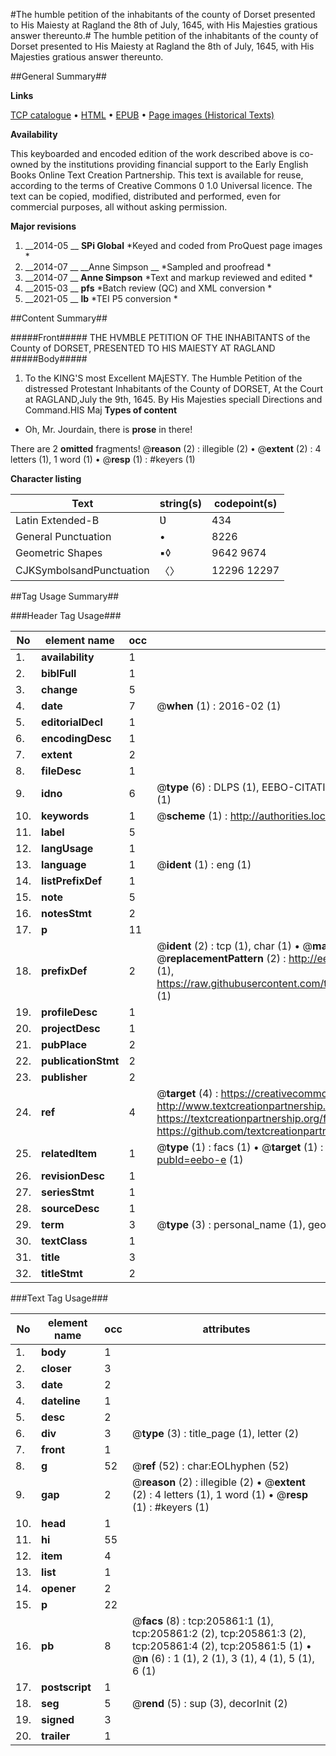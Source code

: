 #The humble petition of the inhabitants of the county of Dorset presented to His Maiesty at Ragland the 8th of July, 1645, with His Majesties gratious answer thereunto.#
The humble petition of the inhabitants of the county of Dorset presented to His Maiesty at Ragland the 8th of July, 1645, with His Majesties gratious answer thereunto.

##General Summary##

**Links**

[TCP catalogue](http://www.ota.ox.ac.uk/tcp/)  • 
[HTML](http://tei.it.ox.ac.uk/tcp/Texts-HTML/free/B24/B24469.html)  • 
[EPUB](http://tei.it.ox.ac.uk/tcp/Texts-EPUB/free/B24/B24469.epub) • 
[Page images (Historical Texts)](https://historicaltexts.jisc.ac.uk/eebo-31355307e)

**Availability**

This keyboarded and encoded edition of the work described above is co-owned by the
    institutions providing financial support to the Early English Books Online Text Creation
    Partnership. This text is available for reuse, according to the terms of  Creative Commons 0 1.0 Universal
    licence. The text can be copied, modified, distributed and performed, even for commercial
    purposes, all without asking permission.

**Major revisions**

1. __2014-05 __ __SPi Global__ *Keyed and coded from ProQuest page images *
1. __2014-07 __ __Anne Simpson __ *Sampled and proofread *
1. __2014-07 __ __Anne Simpson__ *Text and markup reviewed and edited *
1. __2015-03 __ __pfs__ *Batch review (QC) and XML conversion *
1. __2021-05 __ __lb__ *TEI P5 conversion *

##Content Summary##

#####Front#####
THE HVMBLE PETITION OF THE INHABITANTS of the County of DORSET, PRESENTED TO HIS MAIESTY AT RAGLAND 
#####Body#####

1. To the KING'S most Excellent MAjESTY. The Humble Petition of the distressed Protestant Inhabitants of the County of DORSET,
At the Court at RAGLAND,July the 9th, 1645. By His Majesties speciall Directions and Command.HIS Maj
**Types of content**

  * Oh, Mr. Jourdain, there is **prose** in there!

There are 2 **omitted** fragments! 
 @__reason__ (2) : illegible (2)  •  @__extent__ (2) : 4 letters (1), 1 word (1)  •  @__resp__ (1) : #keyers (1)

**Character listing**


|Text|string(s)|codepoint(s)|
|---|---|---|
|Latin Extended-B|Ʋ|434|
|General Punctuation|•|8226|
|Geometric Shapes|▪◊|9642 9674|
|CJKSymbolsandPunctuation|〈〉|12296 12297|

##Tag Usage Summary##

###Header Tag Usage###

|No|element name|occ|attributes|
|---|---|---|---|
|1.|__availability__|1||
|2.|__biblFull__|1||
|3.|__change__|5||
|4.|__date__|7| @__when__ (1) : 2016-02 (1)|
|5.|__editorialDecl__|1||
|6.|__encodingDesc__|1||
|7.|__extent__|2||
|8.|__fileDesc__|1||
|9.|__idno__|6| @__type__ (6) : DLPS (1), EEBO-CITATION (1), VID (1), EEBO-PROQUEST (1), STC (1), OCLC (1)|
|10.|__keywords__|1| @__scheme__ (1) : http://authorities.loc.gov/ (1)|
|11.|__label__|5||
|12.|__langUsage__|1||
|13.|__language__|1| @__ident__ (1) : eng (1)|
|14.|__listPrefixDef__|1||
|15.|__note__|5||
|16.|__notesStmt__|2||
|17.|__p__|11||
|18.|__prefixDef__|2| @__ident__ (2) : tcp (1), char (1)  •  @__matchPattern__ (2) : ([0-9\-]+):([0-9IVX]+) (1), (.+) (1)  •  @__replacementPattern__ (2) : http://eebo.chadwyck.com/downloadtiff?vid=$1&page=$2 (1), https://raw.githubusercontent.com/textcreationpartnership/Texts/master/tcpchars.xml#$1 (1)|
|19.|__profileDesc__|1||
|20.|__projectDesc__|1||
|21.|__pubPlace__|2||
|22.|__publicationStmt__|2||
|23.|__publisher__|2||
|24.|__ref__|4| @__target__ (4) : https://creativecommons.org/publicdomain/zero/1.0/ (1), http://www.textcreationpartnership.org/docs/. (1), https://textcreationpartnership.org/faq/#faq05 (1), https://github.com/textcreationpartnership (1)|
|25.|__relatedItem__|1| @__type__ (1) : facs (1)  •  @__target__ (1) : https://data.historicaltexts.jisc.ac.uk/view?pubId=eebo-e (1)|
|26.|__revisionDesc__|1||
|27.|__seriesStmt__|1||
|28.|__sourceDesc__|1||
|29.|__term__|3| @__type__ (3) : personal_name (1), geographic_name (2)|
|30.|__textClass__|1||
|31.|__title__|3||
|32.|__titleStmt__|2||


###Text Tag Usage###

|No|element name|occ|attributes|
|---|---|---|---|
|1.|__body__|1||
|2.|__closer__|3||
|3.|__date__|2||
|4.|__dateline__|1||
|5.|__desc__|2||
|6.|__div__|3| @__type__ (3) : title_page (1), letter (2)|
|7.|__front__|1||
|8.|__g__|52| @__ref__ (52) : char:EOLhyphen (52)|
|9.|__gap__|2| @__reason__ (2) : illegible (2)  •  @__extent__ (2) : 4 letters (1), 1 word (1)  •  @__resp__ (1) : #keyers (1)|
|10.|__head__|1||
|11.|__hi__|55||
|12.|__item__|4||
|13.|__list__|1||
|14.|__opener__|2||
|15.|__p__|22||
|16.|__pb__|8| @__facs__ (8) : tcp:205861:1 (1), tcp:205861:2 (2), tcp:205861:3 (2), tcp:205861:4 (2), tcp:205861:5 (1)  •  @__n__ (6) : 1 (1), 2 (1), 3 (1), 4 (1), 5 (1), 6 (1)|
|17.|__postscript__|1||
|18.|__seg__|5| @__rend__ (5) : sup (3), decorInit (2)|
|19.|__signed__|3||
|20.|__trailer__|1||
